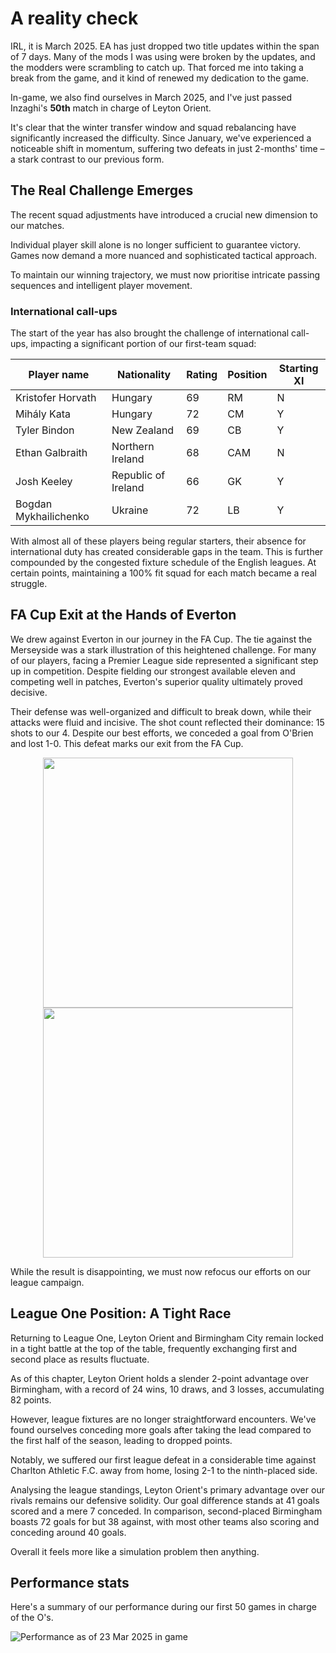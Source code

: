 # A reality check

IRL, it is March 2025. EA has just dropped two title updates within the span of 7 days. Many of the mods I was using were broken by the updates, and the modders were scrambling to catch up. That forced me into taking a break from the game, and it kind of renewed my dedication to the game.

In-game, we also find ourselves in March 2025, and I've just passed Inzaghi's **50th** match in charge of Leyton Orient.  

It's clear that the winter transfer window and squad rebalancing have significantly increased the difficulty.  Since January, we've experienced a noticeable shift in momentum, suffering two defeats in just 2-months' time – a stark contrast to our previous form.

## The Real Challenge Emerges

The recent squad adjustments have introduced a crucial new dimension to our matches.  

Individual player skill alone is no longer sufficient to guarantee victory. Games now demand a more nuanced and sophisticated tactical approach.  

To maintain our winning trajectory, we must now prioritise intricate passing sequences and intelligent player movement.

### International call-ups

The start of the year has also brought the challenge of international call-ups, impacting a significant portion of our first-team squad:

| Player name          | Nationality         | Rating | Position | Starting XI |
|----------------------|----------------------|--------|----------|-------------|
| Kristofer Horvath     | Hungary              | 69     | RM       | N           |
| Mihály Kata           | Hungary              | 72     | CM       | Y           |
| Tyler Bindon          | New Zealand          | 69     | CB       | Y           |
| Ethan Galbraith        | Northern Ireland     | 68     | CAM      | N           |
| Josh Keeley           | Republic of Ireland  | 66     | GK       | Y           |
| Bogdan Mykhailichenko | Ukraine              | 72     | LB       | Y           |

With almost all of these players being regular starters, their absence for international duty has created considerable gaps in the team.  This is further compounded by the congested fixture schedule of the English leagues.  At certain points, maintaining a 100% fit squad for each match became a real struggle.

## FA Cup Exit at the Hands of Everton

We drew against Everton in our journey in the FA Cup. The tie against the Merseyside was a stark illustration of this heightened challenge.  For many of our players, facing a Premier League side represented a significant step up in competition.  Despite fielding our strongest available eleven and competing well in patches, Everton's superior quality ultimately proved decisive.

Their defense was well-organized and difficult to break down, while their attacks were fluid and incisive.  The shot count reflected their dominance: 15 shots to our 4.  Despite our best efforts, we conceded a goal from O'Brien and lost 1-0.  This defeat marks our exit from the FA Cup.  

<div align="center">
  <img src="https://github.com/alfred1137/LOFC-CM-202503/wiki/Resources/S2024-FA-Cup-01.png" width="400"> <img src="https://github.com/alfred1137/LOFC-CM-202503/wiki/Resources/S2024-FA-Cup-02.png" width="400">
</div>

While the result is disappointing, we must now refocus our efforts on our league campaign.

## League One Position: A Tight Race

Returning to League One, Leyton Orient and Birmingham City remain locked in a tight battle at the top of the table, frequently exchanging first and second place as results fluctuate.  

As of this chapter, Leyton Orient holds a slender 2-point advantage over Birmingham, with a record of 24 wins, 10 draws, and 3 losses, accumulating 82 points.

However, league fixtures are no longer straightforward encounters. We've found ourselves conceding more goals after taking the lead compared to the first half of the season, leading to dropped points.

Notably, we suffered our first league defeat in a considerable time against Charlton Athletic F.C. away from home, losing 2-1 to the ninth-placed side.

Analysing the league standings, Leyton Orient's primary advantage over our rivals remains our defensive solidity.  Our goal difference stands at 41 goals scored and a mere 7 conceded.  In comparison, second-placed Birmingham boasts 72 goals for but 38 against, with most other teams also scoring and conceding around 40 goals.  

Overall it feels more like a simulation problem then anything.

## Performance stats

Here's a summary of our performance during our first 50 games in charge of the O's.

![Performance as of 23 Mar 2025 in game](https://github.com/alfred1137/LOFC-CM-202503/wiki/Resources/Stat-20250323_1.png)